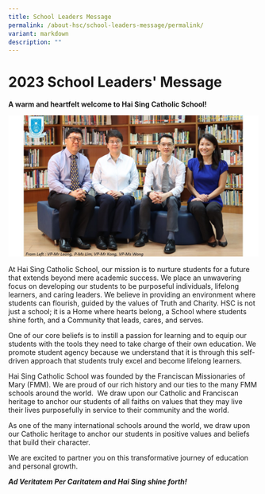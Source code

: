 ```yaml
---
title: School Leaders Message
permalink: /about-hsc/school-leaders-message/permalink/
variant: markdown
description: ""
---
```

# **2023 School Leaders' Message**


**A warm and heartfelt welcome to Hai Sing Catholic School!**

![Hai Sing Catholic School Leaders ](/images/About%20HSC/SLs_Photo_Update.jpg)

At Hai Sing Catholic School, our mission is to nurture students for a future that extends beyond mere academic success. We place an unwavering focus on developing our students to be purposeful individuals, lifelong learners, and caring leaders. We believe in providing an environment where students can flourish, guided by the values of Truth and Charity. HSC is not just a school; it is a Home where hearts belong, a School where students shine forth, and a Community that leads, cares, and serves.

One of our core beliefs is to instill a passion for learning and to equip our students with the tools they need to take charge of their own education. We promote student agency because we understand that it is through this self-driven approach that students truly excel and become lifelong learners.

Hai Sing Catholic School was founded by the Franciscan Missionaries of Mary (FMM). We are proud of our rich history and our ties to the many FMM schools around the world.  We draw upon our Catholic and Franciscan heritage to anchor our students of all faiths on values that they may live their lives purposefully in service to their community and the world.  

As one of the many international schools around the world, we draw upon our Catholic heritage to anchor our students in positive values and beliefs that build their character.

We are excited to partner you on this transformative journey of education and personal growth.

***Ad Veritatem Per Caritatem and Hai Sing shine forth!***